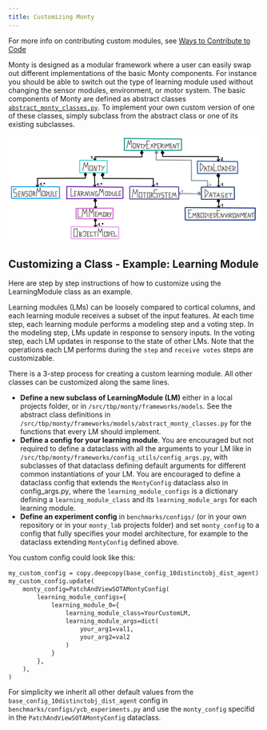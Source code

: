 ```yaml
---
title: Customizing Monty
---
```

For more info on contributing custom modules, see [Ways to Contribute to Code](../contributing/ways-to-contribute-to-code.md)

Monty is designed as a modular framework where a user can easily swap out different implementations of the basic Monty components. For instance you should be able to switch out the type of learning module used without changing the sensor modules, environment, or motor system. The basic components of Monty are defined as abstract classes [`abstract_monty_classes.py`](../../src/tbp/monty/frameworks/models/abstract_monty_classes.py). To implement your own custom version of one of these classes, simply subclass from the abstract class or one of its existing subclasses. 

![Each of the classes in this diagram can be subclasses and customized. The idea is that you can easily switch out different versions of each of these classes while keeping all the rest constant.](../figures/how-monty-works/monty_classes.png)

## Customizing a Class - Example: Learning Module

Here are step by step instructions of how to customize using the LearningModule class as an example.

Learning modules (LMs) can be loosely compared to cortical columns, and each learning module receives a subset of the input features. At each time step, each learning module performs a modeling step and a voting step. In the modeling step, LMs update in response to sensory inputs. In the voting step, each LM updates in response to the state of other LMs. Note that the operations each LM performs during the `step` and `receive votes` steps are customizable.

There is a 3-step process for creating a custom learning module. All other classes can be customized along the same lines. 

- **Define a new subclass of LearningModule (LM)** either in a local projects folder, or in `/src/tbp/monty/frameworks/models`. See the abstract class definitions in `/src/tbp/monty/frameworks/models/abstract_monty_classes.py` for the functions that every LM should implement. 
- **Define a config for your learning module**. You are encouraged but not required to define a dataclass with all the arguments to your LM like in `/src/tbp/monty/frameworks/config_utils/config_args.py`, with subclasses of that dataclass defining default arguments for different common instantiations of your LM. You are encouraged to define a dataclass config that extends the `MontyConfig` dataclass also in config_args.py, where the `learning_module_configs` is a dictionary defining a `learning_module_class` and its `learning_module_args` for each learning module.
- **Define an experiment config** in `benchmarks/configs/` (or in your own repository or in your `monty_lab` projects folder) and set `monty_config` to a config that fully specifies your model architecture, for example to the dataclass extending `MontyConfig` defined above.

You custom config could look like this:
```
my_custom_config = copy.deepcopy(base_config_10distinctobj_dist_agent)
my_custom_config.update(
    monty_config=PatchAndViewSOTAMontyConfig(
        learning_module_configs={
            learning_module_0={
                learning_module_class=YourCustomLM,
                learning_module_args=dict(
                    your_arg1=val1,
                    your_arg2=val2
                )
            }
        },
    ),
)
```

For simplicity we inherit all other default values from the `base_config_10distinctobj_dist_agent` config in `benchmarks/configs/ycb_experiments.py` and use the `monty_config` specifid in the `PatchAndViewSOTAMontyConfig` dataclass.